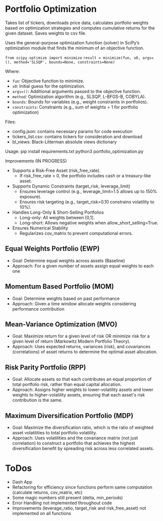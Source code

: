 # Portfolio Optimization

Takes list of tickers, downloads price data, calculates portfolio weights based on optimization strategies and computes cumulative returns for the given dataset. Saves weights to csv file.

Uses the general-purpose optimization function (solver) in SciPy’s optimization module that finds the minimum of an objective function. 

`from scipy.optimize import minimize`
`result = minimize(fun, x0, args=(), method='SLSQP', bounds=None, constraints=None)`

Where:
- `fun`: Objective function to minimize.
- `x0`: Initial guess for the optimization.
- `args=()`: Additional arguments passed to the objective function.
- `method`: Optimization algorithm (e.g., SLSQP, L-BFGS-B, COBYLA).
- `bounds`: Bounds for variables (e.g., weight constraints in portfolios).
- `constraints`: Constraints (e.g., sum of weights = 1 for portfolio optimization)

Files:
- config.json: contains necessary params for code execution
- tickers_list.csv: contains tickers for consideration and download
- bl_views: Black-Litterman absolute views dictionary

Usage:
<bash>
pip install requirements.txt
python3 portfolio_optimization.py

Improvements (IN PROGRESS)
- Supports a Risk-Free Asset (risk_free_rate). 
    - If risk_free_rate > 0, the portfolio includes cash or a treasury-like asset.
- Supports Dynamic Constraints (target_risk, leverage_limit)
    - Ensures leverage control (e.g., leverage_limit=1.5 allows up to 150% exposure).
    - Ensures risk targeting (e.g., target_risk=0.10 constrains volatility to 10%).
- Handles Long-Only & Short-Selling Portfolios
    - Long-only: All weights between [0,1].
    - Long-short: Allows negative weights when allow_short_selling=True.
- Ensures Numerical Stability
    - Regularizes cov_matrix to prevent computational errors.



## Equal Weights Portfolio (EWP)
- Goal: Determine equal weights across assets (Baseline)
- Approach: For a given number of assets assign equal weights to each one 

## Momentum Based Portfolio (MOM)
- Goal: Determine weights based on past performance
- Approach: Given a time window allocate weights considering performance contribution

## Mean-Variance Optimization (MVO)
- Goal: Maximize return for a given level of risk OR minimize risk for a given level of return (Markowitz Modern Portfolio Theory).
- Approach: Uses expected returns, variances (risk), and covariances (correlations) of asset returns to determine the optimal asset allocation.

## Risk Parity Portfolio (RPP)
- Goal: Allocate assets so that each contributes an equal proportion of total portfolio risk, rather than equal capital allocation.
- Approach: Assigns higher weights to lower-volatility assets and lower weights to higher-volatility assets, ensuring that each asset's risk contribution is the same.

## Maximum Diversification Portfolio (MDP)
- Goal: Maximize the diversification ratio, which is the ratio of weighted asset volatilities to total portfolio volatility.
- Approach: Uses volatilities and the covariance matrix (not just correlation) to construct a portfolio that achieves the highest diversification benefit by spreading risk across less correlated assets.



# ToDos
- Dash App
- Refactoring for efficiency since functions perform same computation (calculate returns, cov_matrix, etc)
- Some magic numbers still present (delta, min_periods)
- Error Handling not implemented throughout code
- Improvements (leverage_ratio, target_risk and risk_free_asset) not implemented on all functions



